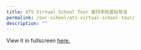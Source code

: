 ```yaml
---
title: ATS Virtual School Tour 爱同学校虚拟导览
permalink: /our-school/ats-virtual-school-tour/
description: ""
---
```

View it in fullscreen [here.](https://4d.silvrcraft.com/ats360vt/)
